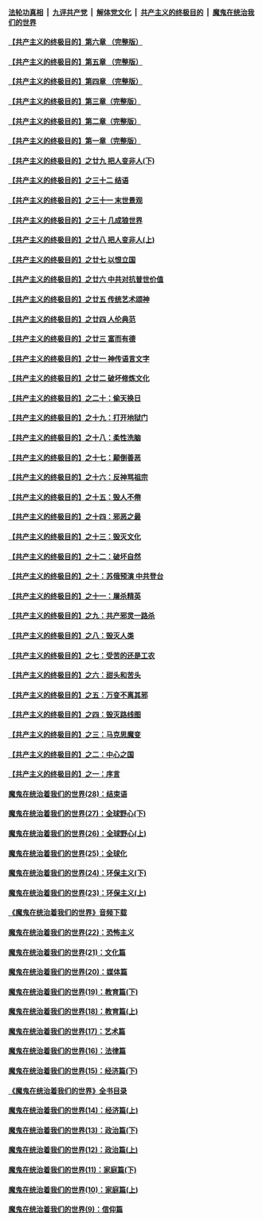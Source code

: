 ####  [法轮功真相](../../../../basic/blob/master/README.md?t=02151013) &nbsp;|&nbsp; [九评共产党](../../../../9ping.md/blob/master/README.md?t=02151013) &nbsp;|&nbsp; [解体党文化](../../../../jtdwh.md/blob/master/README.md?t=02151013)  &nbsp;|&nbsp; [共产主义的终极目的](../../../../gczydzjmd.md/blob/master/README.md?t=02151013) &nbsp;|&nbsp; [魔鬼在统治我们的世界](../../../../mgztzwmdsj.md/blob/master/README.md?t=02151013) 

#### [【共产主义的终极目的】第六章 （完整版）](../pages/nsc422/n11428913.md?t=02151013) 

#### [【共产主义的终极目的】第五章 （完整版）](../pages/nsc422/n11428912.md?t=02151013) 

#### [【共产主义的终极目的】第四章 （完整版）](../pages/nsc422/n11428907.md?t=02151013) 

#### [【共产主义的终极目的】第三章（完整版）](../pages/nsc422/n11428848.md?t=02151013) 

#### [【共产主义的终极目的】第二章（完整版）](../pages/nsc422/n11428831.md?t=02151013) 

#### [【共产主义的终极目的】第一章（完整版）](../pages/nsc422/n11417651.md?t=02151013) 

#### [【共产主义的终极目的】之廿九 把人变非人(下)](../pages/nsc422/n11344140.md?t=02151013) 

#### [【共产主义的终极目的】之三十二 结语](../pages/nsc422/n11360535.md?t=02151013) 

#### [【共产主义的终极目的】之三十一 末世景观](../pages/nsc422/n11351129.md?t=02151013) 

#### [【共产主义的终极目的】之三十 几成狼世界](../pages/nsc422/n11348280.md?t=02151013) 

#### [【共产主义的终极目的】之廿八 把人变非人(上)](../pages/nsc422/n11340492.md?t=02151013) 

#### [【共产主义的终极目的】之廿七 以恨立国](../pages/nsc422/n11336944.md?t=02151013) 

#### [【共产主义的终极目的】之廿六 中共对抗普世价值](../pages/nsc422/n11324785.md?t=02151013) 

#### [【共产主义的终极目的】之廿五 传统艺术颂神](../pages/nsc422/n11296396.md?t=02151013) 

#### [【共产主义的终极目的】之廿四 人伦典范](../pages/nsc422/n11296397.md?t=02151013) 

#### [【共产主义的终极目的】之廿三 富而有德](../pages/nsc422/n11283598.md?t=02151013) 

#### [【共产主义的终极目的】之廿一 神传语言文字](../pages/nsc422/n11263265.md?t=02151013) 

#### [【共产主义的终极目的】之廿二 破坏修炼文化](../pages/nsc422/n11245728.md?t=02151013) 

#### [【共产主义的终极目的】之二十：偷天换日](../pages/nsc422/n11238846.md?t=02151013) 

#### [【共产主义的终极目的】之十九：打开地狱门](../pages/nsc422/n11206376.md?t=02151013) 

#### [【共产主义的终极目的】之十八：柔性洗脑](../pages/nsc422/n11199994.md?t=02151013) 

#### [【共产主义的终极目的】之十七：颠倒善恶](../pages/nsc422/n11179782.md?t=02151013) 

#### [【共产主义的终极目的】之十六：反神骂祖宗](../pages/nsc422/n11166798.md?t=02151013) 

#### [【共产主义的终极目的】之十五：毁人不倦](../pages/nsc422/n11166792.md?t=02151013) 

#### [【共产主义的终极目的】之十四：邪恶之最](../pages/nsc422/n11150249.md?t=02151013) 

#### [【共产主义的终极目的】之十三：毁灭文化](../pages/nsc422/n11135227.md?t=02151013) 

#### [【共产主义的终极目的】之十二：破坏自然](../pages/nsc422/n11135214.md?t=02151013) 

#### [【共产主义的终极目的】之十：苏俄预演 中共登台](../pages/nsc422/n11118424.md?t=02151013) 

#### [【共产主义的终极目的】之十一：屠杀精英](../pages/nsc422/n11118442.md?t=02151013) 

#### [【共产主义的终极目的】之九：共产邪灵一路杀](../pages/nsc422/n11114139.md?t=02151013) 

#### [【共产主义的终极目的】之八：毁灭人类](../pages/nsc422/n11108503.md?t=02151013) 

#### [【共产主义的终极目的】之七：受苦的还是工农](../pages/nsc422/n11101809.md?t=02151013) 

#### [【共产主义的终极目的】之六：甜头和苦头](../pages/nsc422/n11096971.md?t=02151013) 

#### [【共产主义的终极目的】之五：万变不离其邪](../pages/nsc422/n11091285.md?t=02151013) 

#### [【共产主义的终极目的】之四：毁灭路线图](../pages/nsc422/n11086284.md?t=02151013) 

#### [【共产主义的终极目的】之三：马克思魔变](../pages/nsc422/n11061941.md?t=02151013) 

#### [【共产主义的终极目的】之二：中心之国](../pages/nsc422/n11047728.md?t=02151013) 

#### [【共产主义的终极目的】之一：序言](../pages/nsc422/n11086077.md?t=02151013) 

#### [魔鬼在统治着我们的世界(28)：结束语](../pages/nsc422/n10936246.md?t=02151013) 

#### [魔鬼在统治着我们的世界(27)：全球野心(下)](../pages/nsc422/n10928319.md?t=02151013) 

#### [魔鬼在统治着我们的世界(26)：全球野心(上)](../pages/nsc422/n10900318.md?t=02151013) 

#### [魔鬼在统治着我们的世界(25)：全球化](../pages/nsc422/n10788205.md?t=02151013) 

#### [魔鬼在统治着我们的世界(24)：环保主义(下)](../pages/nsc422/n10695307.md?t=02151013) 

#### [魔鬼在统治着我们的世界(23)：环保主义(上)](../pages/nsc422/n10688613.md?t=02151013) 

#### [《魔鬼在统治着我们的世界》音频下载](../pages/nsc422/n10635553.md?t=02151013) 

#### [魔鬼在统治着我们的世界(22)：恐怖主义](../pages/nsc422/n10614727.md?t=02151013) 

#### [魔鬼在统治着我们的世界(21)：文化篇](../pages/nsc422/n10597706.md?t=02151013) 

#### [魔鬼在统治着我们的世界(20)：媒体篇](../pages/nsc422/n10586579.md?t=02151013) 

#### [魔鬼在统治着我们的世界(19)：教育篇(下)](../pages/nsc422/n10564808.md?t=02151013) 

#### [魔鬼在统治着我们的世界(18)：教育篇(上)](../pages/nsc422/n10526970.md?t=02151013) 

#### [魔鬼在统治着我们的世界(17)：艺术篇](../pages/nsc422/n10499093.md?t=02151013) 

#### [魔鬼在统治着我们的世界(16)：法律篇](../pages/nsc422/n10485969.md?t=02151013) 

#### [魔鬼在统治着我们的世界(15)：经济篇(下)](../pages/nsc422/n10469975.md?t=02151013) 

#### [《魔鬼在统治着我们的世界》全书目录](../pages/nsc422/n10464261.md?t=02151013) 

#### [魔鬼在统治着我们的世界(14)：经济篇(上)](../pages/nsc422/n10457370.md?t=02151013) 

#### [魔鬼在统治着我们的世界(13)：政治篇(下)](../pages/nsc422/n10448270.md?t=02151013) 

#### [魔鬼在统治着我们的世界(12)：政治篇(上)](../pages/nsc422/n10444576.md?t=02151013) 

#### [魔鬼在统治着我们的世界(11)：家庭篇(下)](../pages/nsc422/n10440961.md?t=02151013) 

#### [魔鬼在统治着我们的世界(10)：家庭篇(上)](../pages/nsc422/n10435448.md?t=02151013) 

#### [魔鬼在统治着我们的世界(9)：信仰篇](../pages/nsc422/n10432159.md?t=02151013) 


